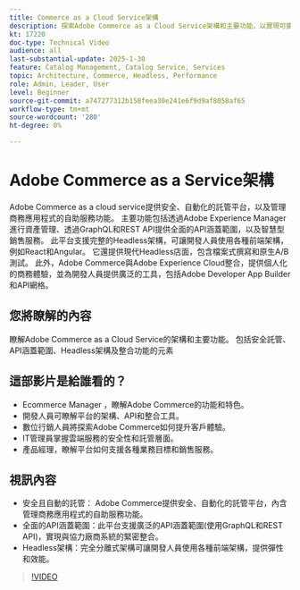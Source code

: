 ```yaml
---
title: Commerce as a Cloud Service架構
description: 探索Adobe Commerce as a Cloud Service架構和主要功能，以實現可擴充、安全且彈性的電子商務解決方案。
kt: 17220
doc-type: Technical Video
audience: all
last-substantial-update: 2025-1-30
feature: Catalog Management, Catalog Service, Services
topic: Architecture, Commerce, Headless, Performance
role: Admin, Leader, User
level: Beginner
source-git-commit: a747277312b158feea30e241e6f9d9af8058af65
workflow-type: tm+mt
source-wordcount: '280'
ht-degree: 0%

---
```


# Adobe Commerce as a Service架構

Adobe Commerce as a cloud service提供安全、自動化的託管平台，以及管理商務應用程式的自助服務功能。 主要功能包括透過Adobe Experience Manager進行資產管理、透過GraphQL和REST API提供全面的API涵蓋範圍，以及智慧型銷售服務。 此平台支援完整的Headless架構，可讓開發人員使用各種前端架構，例如React和Angular。 它還提供現代Headless店面，包含檔案式撰寫和原生A/B測試。 此外，Adobe Commerce與Adobe Experience Cloud整合，提供個人化的商務體驗，並為開發人員提供廣泛的工具，包括Adobe Developer App Builder和API網格。

## 您將瞭解的內容

瞭解Adobe Commerce as a Cloud Service的架構和主要功能。 包括安全託管、API涵蓋範圍、Headless架構及整合功能的元素

## 這部影片是給誰看的？

* Ecommerce Manager ，瞭解Adobe Commerce的功能和特色。
* 開發人員可瞭解平台的架構、API和整合工具。
* 數位行銷人員將探索Adobe Commerce如何提升客戶體驗。
* IT管理員掌握雲端服務的安全性和託管層面。
* 產品經理，瞭解平台如何支援各種業務目標和銷售服務。

## 視訊內容

* 安全且自動的託管： Adobe Commerce提供安全、自動化的託管平台，內含管理商務應用程式的自助服務功能。
* 全面的API涵蓋範圍：此平台支援廣泛的API涵蓋範圍(使用GraphQL和REST API)，實現與協力廠商系統的緊密整合。
* Headless架構：完全分離式架構可讓開發人員使用各種前端架構，提供彈性和效能。

>[!VIDEO](https://video.tv.adobe.com/v/3443278?learn=on&captions=chi_hant)
